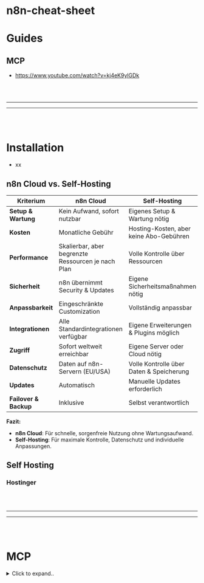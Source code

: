# n8n-cheat-sheet

# Guides

## MCP
- https://www.youtube.com/watch?v=kj4eK9ylGDk






<br><br>
________
________
<br><br>


# Installation
- xx




## **n8n Cloud vs. Self-Hosting**  

| **Kriterium**         | **n8n Cloud**                        | **Self-Hosting**                     |
|----------------------|----------------------------------|--------------------------------|
| **Setup & Wartung**  | Kein Aufwand, sofort nutzbar   | Eigenes Setup & Wartung nötig |
| **Kosten**          | Monatliche Gebühr              | Hosting-Kosten, aber keine Abo-Gebühren |
| **Performance**     | Skalierbar, aber begrenzte Ressourcen je nach Plan | Volle Kontrolle über Ressourcen |
| **Sicherheit**      | n8n übernimmt Security & Updates | Eigene Sicherheitsmaßnahmen nötig |
| **Anpassbarkeit**   | Eingeschränkte Customization   | Vollständig anpassbar |
| **Integrationen**   | Alle Standardintegrationen verfügbar | Eigene Erweiterungen & Plugins möglich |
| **Zugriff**         | Sofort weltweit erreichbar     | Eigene Server oder Cloud nötig |
| **Datenschutz**     | Daten auf n8n-Servern (EU/USA) | Volle Kontrolle über Daten & Speicherung |
| **Updates**        | Automatisch                    | Manuelle Updates erforderlich |
| **Failover & Backup** | Inklusive                      | Selbst verantwortlich |

**Fazit:**  
- **n8n Cloud**: Für schnelle, sorgenfreie Nutzung ohne Wartungsaufwand.  
- **Self-Hosting**: Für maximale Kontrolle, Datenschutz und individuelle Anpassungen.







## Self Hosting

### Hostinger






















<br><br>
________
________
<br><br>


# MCP



<details><summary>Click to expand..</summary>



# n8n-nodes-mcp
- https://github.com/nerding-io/n8n-nodes-mcp
- This is an n8n community node that allows users to interact with Model Context Protocol (MCP) servers within their n8n workflows, enabling AI models to connect with external tools and data sources.



## Install
- n8n > community nodes > enter npm package name `n8n-nodes-mcp`




<br><br>
<br><br>



### Using as a Tool


<details><summary>Click to expand..</summary>

This node can be used as a tool in n8n AI Agents. To enable community nodes as tools, you need to set the `N8N_COMMUNITY_PACKAGES_ALLOW_TOOL_USAGE` environment variable to `true`.

### Setting the Environment Variable

**If you're using a bash/zsh shell:**
```bash
export N8N_COMMUNITY_PACKAGES_ALLOW_TOOL_USAGE=true
n8n start
```

**If you're using Docker:**
Add to your docker-compose.yml file:
```yaml
environment:
  - N8N_COMMUNITY_PACKAGES_ALLOW_TOOL_USAGE=true
```

**If you're using the desktop app:**
Create a `.env` file in the n8n directory:
```
N8N_COMMUNITY_PACKAGES_ALLOW_TOOL_USAGE=true
```

**If you want to set it permanently on Mac/Linux:**
Add to your `~/.zshrc` or `~/.bash_profile`:
```bash
export N8N_COMMUNITY_PACKAGES_ALLOW_TOOL_USAGE=true
```


</details>
























<br><br>
<br><br>




## How to use
- Add first step > MCP client




<br><br>
<br><br>


## How to use MCP Client Tool

1.
- Add first step > MCP client > Tool > HTTP request tool
  - Alternative you can use aswell MCP Client Tool 

2. Choose client e.g. Firecrawl and then choose between `STDIO (run´s all the time)` or `SSE (created on demand)`

3. You can find the needed informations always in the config:
```javascript
{
  "mcpServers": {
    "mcp-server-firecrawl": {
      "command": "npx",
      "args": ["-y", "firecrawl-mcp"],
      "env": {
        "FIRECRAWL_API_KEY": "YOUR_API_KEY_HERE"
      }
    }
  }
}
```

So this means:
```plaintext
command: npx
aregs: -y firecrawl-mcp
evironments: FIRECRAWL_API_KEY=xxxxxxxxxxxx
```
- https://github.com/mendableai/firecrawl-mcp-server


All endpoints from the firecrawl api docs are available in this mcp server


4. Add tool > mcp clien tool
```
Operation: Execute Tool

Tool Name > Click expression: {{ $fromAI('tool_to_use') }}
Tool Parameter: Click button let ai modify parameter
```



  
</details>
